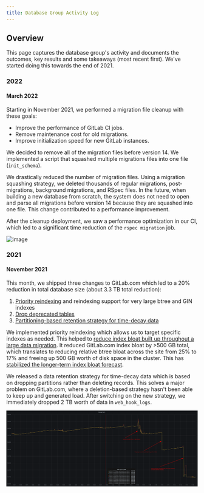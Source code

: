 ```yaml
---
title: Database Group Activity Log
---
```


## Overview

This page captures the database group's activity and documents the outcomes, key results and some takeaways (most recent first). We've started doing this towards the end of 2021.

### 2022

#### March 2022

Starting in November 2021, we performed a migration file cleanup with these goals:

- Improve the performance of GitLab CI jobs.
- Remove maintenance cost for old migrations.
- Improve initialization speed for new GitLab instances.

We decided to remove all of the migration files before version 14. We implemented a script that squashed multiple migrations files into one file (`init_schema`).

We drastically reduced the number of migration files. Using a migration squashing strategy, we deleted thousands of regular migrations, post-migrations, background migrations, and RSpec files. In the future, when building a new database from scratch, the system does not need to open and parse all migrations before version 14 because they are squashed into one file. This change contributed to a performance improvement.

After the cleanup deployment, we saw a performance optimization in our CI, which led to a significant time reduction of the `rspec migration` job.

![image](https://gitlab.com/gitlab-com/www-gitlab-com/uploads/b50030d66e3e4f30b31d7fb8e1d0902a/gitlaborggitlabrspecmigrationjobmeanduration.png)

### 2021

#### November 2021

This month, we shipped three changes to GitLab.com which led to a 20% reduction in total database size (about 3.3 TB total reduction):

1. [Priority reindexing](https://gitlab.com/gitlab-org/gitlab/-/merge_requests/73480) and reindexing support for very large btree and GIN indexes
1. [Drop deprecated tables](https://gitlab.com/gitlab-org/gitlab/-/merge_requests/73841)
1. [Partitioning-based retention strategy for time-decay data](https://gitlab.com/gitlab-org/gitlab/-/issues/332199)

We implemented priority reindexing which allows us to target specific indexes as needed. This helped to [reduce index bloat built up throughout a large data migration](https://gitlab.com/gitlab-org/database-team/team-tasks/-/issues/208#note_726520964). It reduced GitLab.com index bloat by >500 GB total, which translates to reducing relative btree bloat across the site from 25% to 17% and freeing up 500 GB worth of disk space in the cluster. This has [stabilized the longer-term index bloat forecast](https://gitlab.com/gitlab-org/database-team/team-tasks/-/issues/201#note_733223631).

We released a data retention strategy for time-decay data which is based on dropping partitions rather than deleting records. This solves a major problem on GitLab.com, where a deletion-based strategy hasn't been able to keep up and generated load. After switching on the new strategy, we immediately dropped 2 TB worth of data in `web_hook_logs`.

![gitlab.com size reduction](2021-11-15_gitlabcom_size_reduction.png)
